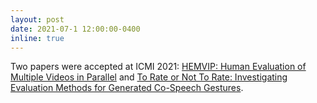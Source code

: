 ```yaml
---
layout: post
date: 2021-07-1 12:00:00-0400
inline: true
---
```


Two papers were accepted at ICMI 2021: [HEMVIP: Human Evaluation of Multiple Videos in Parallel](https://arxiv.org/abs/2101.11898) and [To Rate or Not To Rate: Investigating Evaluation Methods for Generated Co-Speech Gestures](https://arxiv.org/abs/2108.05709). 
